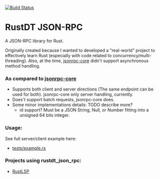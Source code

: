 [![Build Status](https://travis-ci.org/RustDT/rustdt-json_rpc.svg?branch=master)](https://travis-ci.org/RustDT/rustdt-json_rpc)

# RustDT JSON-RPC

A JSON-RPC library for Rust. 

Originally created because I wanted to developed a "real-world" project to effectively learn Rust 
(especially with code related to concurrency/multi-threading).
Also, at the time, [jsonrpc-core](https://github.com/ethcore/jsonrpc-core) didn't support asynchronous
method handling.

### As compared to [jsonrpc-core](https://github.com/ethcore/jsonrpc-core)

 * Supports both client and server directions (The same endpoint can be used for both). jsonrpc-core only server handling, currently.
 * Does't support batch requests, jsonrpc-core does.
 * Some minor implementations details: TODO describe more?
   * id support? Must be a JSON String, Null, or Number fitting into a unsigned 64 bits integer. 

### Usage:

See full server/client example here:
 * [tests/example.rs](/tests/example.rs)

### Projects using rustdt_json_rpc:
 * [RustLSP](https://github.com/RustDT/RustLSP)
